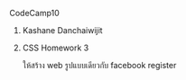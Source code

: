 CodeCamp10
1. Kashane Danchaiwijit
2. CSS Homework 3
    
    ให้สร้าง web รูปแบบเดียวกับ facebook register
